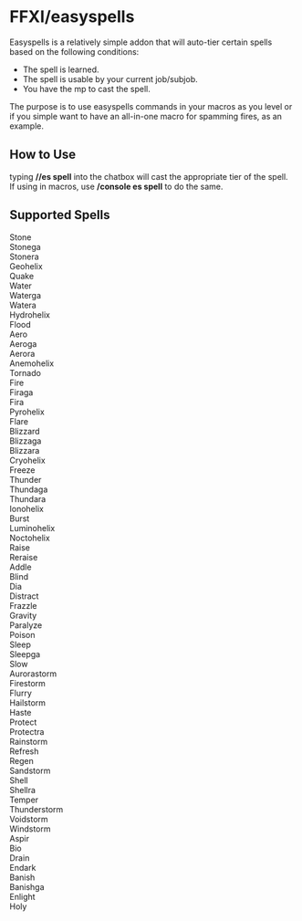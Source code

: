 # FFXI/easyspells
 
Easyspells is a relatively simple addon that will auto-tier certain spells based on the following conditions:
- The spell is learned.
- The spell is usable by your current job/subjob.
- You have the mp to cast the spell.

The purpose is to use easyspells commands in your macros as you level or if you simple want to have an all-in-one macro for spamming fires, as an example.

## How to Use
typing <b>//es spell</b> into the chatbox will cast the appropriate tier of the spell.<br/>
 If using in macros, use <b>/console es spell</b> to do the same.
 
 ## Supported Spells
 Stone<br/>
 Stonega<br/>
 Stonera<br/>
 Geohelix<br/>
 Quake<br/>
 Water<br/>
 Waterga<br/>
 Watera<br/>
 Hydrohelix<br/>
 Flood<br/>
 Aero<br/>
 Aeroga<br/>
 Aerora<br/>
 Anemohelix<br/>
 Tornado<br/>
 Fire<br/>
 Firaga<br/>
 Fira<br/>
 Pyrohelix<br/>
 Flare<br/>
 Blizzard<br/>
 Blizzaga<br/>
 Blizzara<br/>
 Cryohelix<br/>
 Freeze<br/>
 Thunder<br/>
 Thundaga<br/>
 Thundara<br/>
 Ionohelix<br/>
 Burst<br/>
 Luminohelix<br/>
 Noctohelix<br/>
 Raise<br/>
 Reraise<br/>
 Addle<br/>
 Blind<br/>
 Dia<br/>
 Distract<br/>
 Frazzle<br/>
 Gravity<br/>
 Paralyze<br/>
 Poison<br/>
 Sleep<br/>
 Sleepga<br/>
 Slow<br/>
 Aurorastorm<br/>
 Firestorm<br/>
 Flurry<br/>
 Hailstorm<br/>
 Haste<br/>
 Protect<br/>
 Protectra<br/>
 Rainstorm<br/>
 Refresh<br/>
 Regen<br/>
 Sandstorm<br/>
 Shell<br/>
 Shellra<br/>
 Temper<br/>
 Thunderstorm<br/>
 Voidstorm<br/>
 Windstorm<br/>
 Aspir<br/>
 Bio<br/>
 Drain<br/>
 Endark<br/>
 Banish<br/>
 Banishga<br/>
 Enlight<br/>
 Holy<br/>
